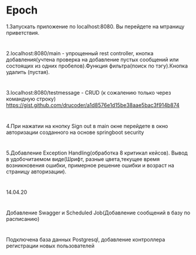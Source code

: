 # Epoch
1.Запускать приложение по localhost:8080. Вы перейдете на мтраницу приветствия.
#
2.localhost:8080/main - упрощенный rest controller, кнопка добавления(учтена проверка на добавление пустых сообщений или состоящих из одних пробелов).Функция фильтра(поиск по тэгу).Кнопка удалить (пустая).
#
3.localhost:8080/testmessage - CRUD (к сожалению только через командную строку) https://gist.github.com/drucoder/a1d8576e1d15be38aae5bac3f914b874
#
4.При нажатии на кнопку Sign out в main окне перейдете в окно авторизации созданного на основе springboot security
#
5.Добавление Exception Handling(обработка 8 критикал кейсов). Вывод в удобочитаемом виде(Шрифт, разные цвета,текущее время возникновения ошибки, примерное решение ошибки и возраст на страницу авторизации).
#
14.04.20
#
Добавление Swagger и Scheduled Job(Добавление сообщений в базу по расписанию)
#
Подключена база данных Postgresql, добавление контроллера регистрации новых пользователей
